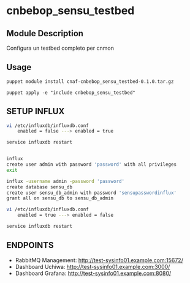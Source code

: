 # cnbebop_sensu_testbed

## Module Description
   Configura un testbed completo per cnmon


## Usage

```bash
puppet module install cnaf-cnbebop_sensu_testbed-0.1.0.tar.gz
```

```puppet
puppet apply -e "include cnbebop_sensu_testbed"
```


## SETUP INFLUX

```bash
vi /etc/influxdb/influxdb.conf
    enabled = false ---> enabled = true

service influxdb restart


influx
create user admin with password 'password' with all privileges
exit

influx -username admin -password 'password'
create database sensu_db
create user sensu_db_admin with password 'sensupasswordinflux'
grant all on sensu_db to sensu_db_admin

vi /etc/influxdb/influxdb.conf
    enabled = true ---> enabled = false

service influxdb restart
```

## ENDPOINTS

- RabbitMQ Management: http://test-sysinfo01.example.com:15672/
- Dashboard Uchiwa:    http://test-sysinfo01.example.com:3000/
- Dashboard Grafana:   http://test-sysinfo01.example.com:8080/

